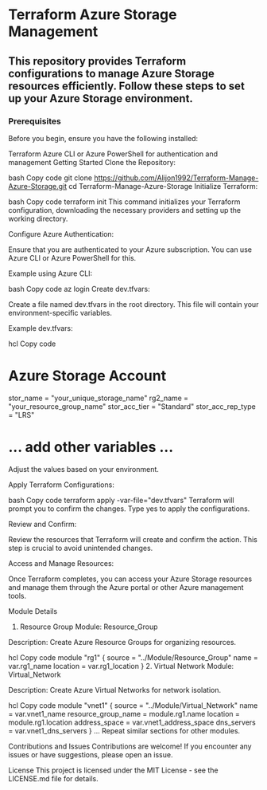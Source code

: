 # Terraform Azure Storage Management

## This repository provides Terraform configurations to manage Azure Storage resources efficiently. Follow these steps to set up your Azure Storage environment.

### Prerequisites
Before you begin, ensure you have the following installed:

Terraform
Azure CLI or Azure PowerShell for authentication and management
Getting Started
Clone the Repository:

bash
Copy code
git clone https://github.com/Alijon1992/Terraform-Manage-Azure-Storage.git
cd Terraform-Manage-Azure-Storage
Initialize Terraform:

bash
Copy code
terraform init
This command initializes your Terraform configuration, downloading the necessary providers and setting up the working directory.

Configure Azure Authentication:

Ensure that you are authenticated to your Azure subscription. You can use Azure CLI or Azure PowerShell for this.

Example using Azure CLI:

bash
Copy code
az login
Create dev.tfvars:

Create a file named dev.tfvars in the root directory. This file will contain your environment-specific variables.

Example dev.tfvars:

hcl
Copy code
# Azure Storage Account
stor_name = "your_unique_storage_name"
rg2_name = "your_resource_group_name"
stor_acc_tier = "Standard"
stor_acc_rep_type = "LRS"
# ... add other variables ...
Adjust the values based on your environment.

Apply Terraform Configurations:

bash
Copy code
terraform apply -var-file="dev.tfvars"
Terraform will prompt you to confirm the changes. Type yes to apply the configurations.

Review and Confirm:

Review the resources that Terraform will create and confirm the action. This step is crucial to avoid unintended changes.

Access and Manage Resources:

Once Terraform completes, you can access your Azure Storage resources and manage them through the Azure portal or other Azure management tools.

Module Details
1. Resource Group
Module: Resource_Group

Description: Create Azure Resource Groups for organizing resources.

hcl
Copy code
module "rg1" {
  source   = "../Module/Resource_Group"
  name     = var.rg1_name
  location = var.rg1_location
}
2. Virtual Network
Module: Virtual_Network

Description: Create Azure Virtual Networks for network isolation.

hcl
Copy code
module "vnet1" {
  source              = "../Module/Virtual_Network"
  name                = var.vnet1_name
  resource_group_name = module.rg1.name
  location            = module.rg1.location
  address_space       = var.vnet1_address_space
  dns_servers         = var.vnet1_dns_servers
}
... Repeat similar sections for other modules.

Contributions and Issues
Contributions are welcome! If you encounter any issues or have suggestions, please open an issue.

License
This project is licensed under the MIT License - see the LICENSE.md file for details.
